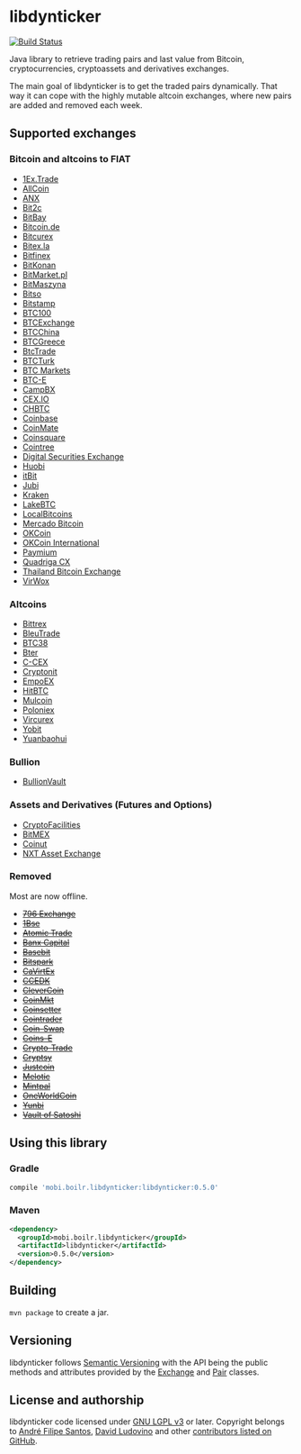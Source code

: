 # libdynticker

[![Build Status](http://ci.boilr.mobi/job/libdynticker/badge/icon)](http://ci.boilr.mobi/job/libdynticker/)

Java library to retrieve trading pairs and last value from Bitcoin, cryptocurrencies, cryptoassets and derivatives exchanges.

The main goal of libdynticker is to get the traded pairs dynamically. That way it can cope with the highly mutable altcoin exchanges, where new pairs are added and removed each week.

## Supported exchanges

### Bitcoin and altcoins to FIAT
* [1Ex.Trade](https://1ex.trade)
* [AllCoin](https://www.allcoin.com)
* [ANX](https://anxpro.com)
* [Bit2c](https://www.bit2c.co.il)
* [BitBay](https://bitbay.pl)
* [Bitcoin.de](https://www.bitcoin.de)
* [Bitcurex](http://bitcurex.com)
* [Bitex.la](https://bitex.la)
* [Bitfinex](https://www.bitfinex.com)
* [BitKonan](https://bitkonan.com)
* [BitMarket.pl](https://www.bitmarket.pl)
* [BitMaszyna](https://bitmaszyna.pl)
* [Bitso](https://bitso.com)
* [Bitstamp](https://www.bitstamp.net)
* [BTC100](https://www.btc100.com)
* [BTCExchange](https://www.btcexchange.ph)
* [BTCChina](https://btcchina.com)
* [BTCGreece](https://www.btcgreece.com)
* [BtcTrade](https://www.btctrade.com)
* [BTCTurk](https://www.btcturk.com)
* [BTC Markets](https://btcmarkets.net)
* [BTC-E](https://btc-e.com)
* [CampBX](http://campbx.com)
* [CEX.IO](http://cex.io)
* [CHBTC](https://www.chbtc.com)
* [Coinbase](https://exchange.coinbase.com)
* [CoinMate](http://coinmate.io)
* [Coinsquare](https://coinsquare.io)
* [Cointree](https://www.cointree.com.au)
* [Digital Securities Exchange](https://dsx.uk)
* [Huobi](https://www.huobi.com)
* [itBit](https://www.itbit.com)
* [Jubi](http://www.jubi.com)
* [Kraken](https://www.kraken.com)
* [LakeBTC](http://lakebtc.com)
* [LocalBitcoins](https://localbitcoins.com)
* [Mercado Bitcoin](https://www.mercadobitcoin.com.br)
* [OKCoin](https://www.okcoin.cn)
* [OKCoin International](https://www.okcoin.com)
* [Paymium](https://paymium.com)
* [Quadriga CX](https://www.quadrigacx.com)
* [Thailand Bitcoin Exchange](https://bx.in.th)
* [VirWox](https://www.virwox.com)

### Altcoins
* [Bittrex](https://bittrex.com)
* [BleuTrade](https://bleutrade.com)
* [BTC38](http://www.btc38.com)
* [Bter](https://bter.com)
* [C-CEX](https://c-cex.com)
* [Cryptonit](https://cryptonit.net)
* [EmpoEX](https://empoex.com)
* [HitBTC](https://hitbtc.com)
* [Mulcoin](https://www.mulcoin.com)
* [Poloniex](https://www.poloniex.com)
* [Vircurex](https://vircurex.com)
* [Yobit](http://yobit.net)
* [Yuanbaohui](http://yuanbaohui.com)

### Bullion
* [BullionVault](https://www.bullionvault.com)

### Assets and Derivatives (Futures and Options)
* [CryptoFacilities](https://www.cryptofacilities.com)
* [BitMEX](https://bitmex.com)
* [Coinut](https://coinut.com)
* [NXT Asset Exchange](http://wiki.nxtcrypto.org/wiki/Asset_Exchange)

### Removed
Most are now offline.

* [~~796 Exchange~~](https://796.com)
* [~~1Bse~~](https://www.1bse.com)
* [~~Atomic Trade~~](https://www.atomic-trade.com)
* [~~Banx Capital~~](https://www.banx.io)
* [~~Basebit~~](https://www.basebit.com.br)
* [~~Bitspark~~](https://bitspark.io)
* [~~CaVirtEx~~](https://www.cavirtex.com)
* [~~CCEDK~~](https://www.ccedk.com)
* [~~CleverCoin~~](https://clevercoin.com)
* [~~CoinMkt~~](https://coinmkt.com)
* [~~Coinsetter~~](https://www.coinsetter.com)
* [~~Cointrader~~](https://www.cointrader.net)
* [~~Coin-Swap~~](https://coin-swap.net)
* [~~Coins-E~~](http://coins-e.com)
* [~~Crypto-Trade~~](http://crypto-trade.com)
* [~~Cryptsy~~](https://cryptsy.com)
* [~~Justcoin~~](https://justcoin.com)
* [~~Melotic~~](https://www.melotic.com)
* [~~Mintpal~~](http://mintpal.com)
* [~~OneWorldCoin~~](https://www.oneworldcoin.com)
* [~~Yunbi~~](https://yunbi.com)
* [~~Vault of Satoshi~~](https://www.vaultofsatoshi.com)

## Using this library

### Gradle
```groovy
compile 'mobi.boilr.libdynticker:libdynticker:0.5.0'
```

### Maven
```xml
<dependency>
  <groupId>mobi.boilr.libdynticker</groupId>
  <artifactId>libdynticker</artifactId>
  <version>0.5.0</version>
</dependency>
```

## Building
 `mvn package` to create a jar.

## Versioning
libdynticker follows [Semantic Versioning](http://semver.org) with the API being the public methods and attributes provided by the [Exchange](/src/main/java/mobi/boilr/libdynticker/core/Exchange.java) and [Pair](/src/main/java/mobi/boilr/libdynticker/core/Pair.java) classes.

## License and authorship
libdynticker code licensed under [GNU LGPL v3](/LICENSE) or later. Copyright belongs to [André Filipe Santos](https://github.com/andrefbsantos), [David Ludovino](https://github.com/dllud) and other [contributors listed on GitHub](https://github.com/drpout/libdynticker/graphs/contributors).
